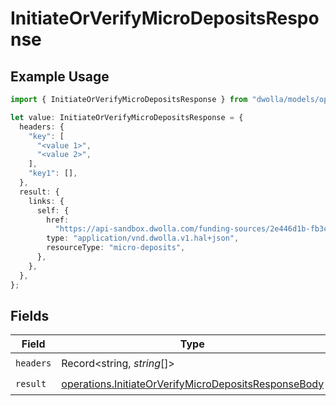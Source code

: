 # InitiateOrVerifyMicroDepositsResponse

## Example Usage

```typescript
import { InitiateOrVerifyMicroDepositsResponse } from "dwolla/models/operations";

let value: InitiateOrVerifyMicroDepositsResponse = {
  headers: {
    "key": [
      "<value 1>",
      "<value 2>",
    ],
    "key1": [],
  },
  result: {
    links: {
      self: {
        href:
          "https://api-sandbox.dwolla.com/funding-sources/2e446d1b-fb3c-42a0-9691-5d1d6a4dbbf0/micro-deposits",
        type: "application/vnd.dwolla.v1.hal+json",
        resourceType: "micro-deposits",
      },
    },
  },
};
```

## Fields

| Field                                                                                                                        | Type                                                                                                                         | Required                                                                                                                     | Description                                                                                                                  |
| ---------------------------------------------------------------------------------------------------------------------------- | ---------------------------------------------------------------------------------------------------------------------------- | ---------------------------------------------------------------------------------------------------------------------------- | ---------------------------------------------------------------------------------------------------------------------------- |
| `headers`                                                                                                                    | Record<string, *string*[]>                                                                                                   | :heavy_check_mark:                                                                                                           | N/A                                                                                                                          |
| `result`                                                                                                                     | [operations.InitiateOrVerifyMicroDepositsResponseBody](../../models/operations/initiateorverifymicrodepositsresponsebody.md) | :heavy_check_mark:                                                                                                           | N/A                                                                                                                          |